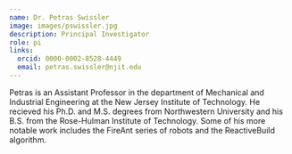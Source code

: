 ```yaml
---
name: Dr. Petras Swissler
image: images/pswissler.jpg
description: Principal Investigator
role: pi
links:
  orcid: 0000-0002-8528-4449
  email: petras.swissler@njit.edu
---
```


Petras is an Assistant Professor in the department of Mechanical and Industrial Engineering at the New Jersey Institute of Technology.
He recieved his Ph.D. and M.S. degrees from Northwestern University and his B.S. from the Rose-Hulman Institute of Technology.
Some of his more notable work includes the FireAnt series of robots and the ReactiveBuild algorithm.
